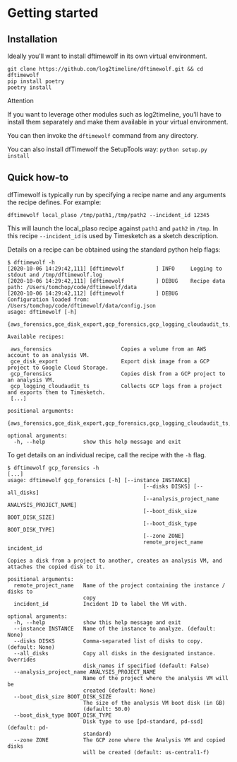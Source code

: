 # Getting started

## Installation

Ideally you'll want to install dftimewolf in its own virtual environment.

```code
git clone https://github.com/log2timeline/dftimewolf.git && cd dftimewolf
pip install poetry
poetry install
```

<div class="admonition note">
  <p class="first admonition-title">Attention</p>
  <p class="last">If you want to leverage other modules such as log2timeline, you'll have
  to install them separately and make them available in your virtual environment.</p>
</div>

You can then invoke the `dftimewolf` command from any directory.

You can also install dfTimewolf the SetupTools way: `python setup.py install`

## Quick how-to

dfTimewolf is typically run by specifying a recipe name and any arguments the
recipe defines. For example:

```code
dftimewolf local_plaso /tmp/path1,/tmp/path2 --incident_id 12345
```

This will launch the local_plaso recipe against `path1` and `path2` in `/tmp`.
In this recipe `--incident_id` is used by Timesketch as a sketch description.

Details on a recipe can be obtained using the standard python help flags:

```code
$ dftimewolf -h
[2020-10-06 14:29:42,111] [dftimewolf          ] INFO     Logging to stdout and /tmp/dftimewolf.log
[2020-10-06 14:29:42,111] [dftimewolf          ] DEBUG    Recipe data path: /Users/tomchop/code/dftimewolf/data
[2020-10-06 14:29:42,112] [dftimewolf          ] DEBUG    Configuration loaded from: /Users/tomchop/code/dftimewolf/data/config.json
usage: dftimewolf [-h]
                             {aws_forensics,gce_disk_export,gcp_forensics,gcp_logging_cloudaudit_ts,gcp_logging_cloudsql_ts,...}

Available recipes:

 aws_forensics                      Copies a volume from an AWS account to an analysis VM.
 gce_disk_export                    Export disk image from a GCP project to Google Cloud Storage.
 gcp_forensics                      Copies disk from a GCP project to an analysis VM.
 gcp_logging_cloudaudit_ts          Collects GCP logs from a project and exports them to Timesketch.
 [...]

positional arguments:
  {aws_forensics,gce_disk_export,gcp_forensics,gcp_logging_cloudaudit_ts,...}

optional arguments:
  -h, --help            show this help message and exit
```

To get details on an individual recipe, call the recipe with the `-h` flag.

```code
$ dftimewolf gcp_forensics -h
[...]
usage: dftimewolf gcp_forensics [-h] [--instance INSTANCE]
                                           [--disks DISKS] [--all_disks]
                                           [--analysis_project_name ANALYSIS_PROJECT_NAME]
                                           [--boot_disk_size BOOT_DISK_SIZE]
                                           [--boot_disk_type BOOT_DISK_TYPE]
                                           [--zone ZONE]
                                           remote_project_name incident_id

Copies a disk from a project to another, creates an analysis VM, and attaches the copied disk to it.

positional arguments:
  remote_project_name   Name of the project containing the instance / disks to
                        copy
  incident_id           Incident ID to label the VM with.

optional arguments:
  -h, --help            show this help message and exit
  --instance INSTANCE   Name of the instance to analyze. (default: None)
  --disks DISKS         Comma-separated list of disks to copy. (default: None)
  --all_disks           Copy all disks in the designated instance. Overrides
                        disk_names if specified (default: False)
  --analysis_project_name ANALYSIS_PROJECT_NAME
                        Name of the project where the analysis VM will be
                        created (default: None)
  --boot_disk_size BOOT_DISK_SIZE
                        The size of the analysis VM boot disk (in GB)
                        (default: 50.0)
  --boot_disk_type BOOT_DISK_TYPE
                        Disk type to use [pd-standard, pd-ssd] (default: pd-
                        standard)
  --zone ZONE           The GCP zone where the Analysis VM and copied disks
                        will be created (default: us-central1-f)
```
